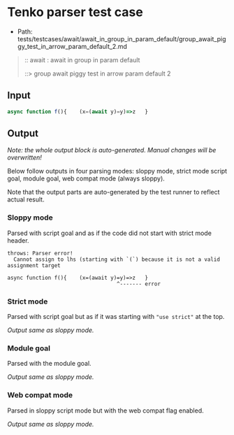 # Tenko parser test case

- Path: tests/testcases/await/await_in_group_in_param_default/group_await_piggy_test_in_arrow_param_default_2.md

> :: await : await in group in param default
>
> ::> group await piggy test in arrow param default 2

## Input

`````js
async function f(){    (x=(await y)=y)=>z   }
`````

## Output

_Note: the whole output block is auto-generated. Manual changes will be overwritten!_

Below follow outputs in four parsing modes: sloppy mode, strict mode script goal, module goal, web compat mode (always sloppy).

Note that the output parts are auto-generated by the test runner to reflect actual result.

### Sloppy mode

Parsed with script goal and as if the code did not start with strict mode header.

`````
throws: Parser error!
  Cannot assign to lhs (starting with `(`) because it is not a valid assignment target

async function f(){    (x=(await y)=y)=>z   }
                                   ^------- error
`````

### Strict mode

Parsed with script goal but as if it was starting with `"use strict"` at the top.

_Output same as sloppy mode._

### Module goal

Parsed with the module goal.

_Output same as sloppy mode._

### Web compat mode

Parsed in sloppy script mode but with the web compat flag enabled.

_Output same as sloppy mode._
